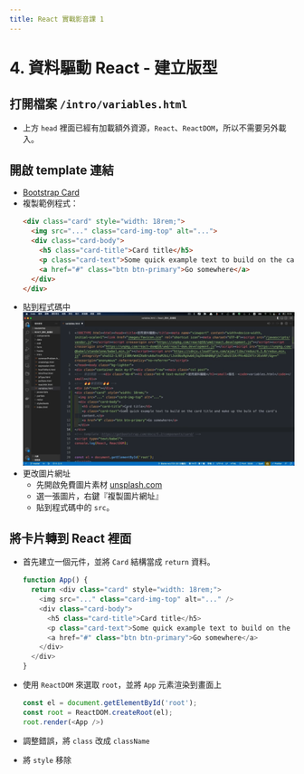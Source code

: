 ```yaml
---
title: React 實戰影音課 1
---
```


# 4. 資料驅動 React - 建立版型
## 打開檔案 `/intro/variables.html`
  - 上方 `head` 裡面已經有加載額外資源，`React`、`ReactDOM`，所以不需要另外載入。

## 開啟 template 連結
  - [Bootstrap Card](https://getbootstrap.com/docs/5.2/components/card/)
  - 複製範例程式：
    ```html
    <div class="card" style="width: 18rem;">
      <img src="..." class="card-img-top" alt="...">
      <div class="card-body">
        <h5 class="card-title">Card title</h5>
        <p class="card-text">Some quick example text to build on the card title and make up the bulk of the card's content.</p>
        <a href="#" class="btn btn-primary">Go somewhere</a>
      </div>
    </div>
    ```
  - 貼到程式碼中
    ![hexschoolReact1-1-4-1](../img/1/hexschoolReact1-1-4-1.png)
  - 更改圖片網址
    - 先開啟免費圖片素材 [unsplash.com](https://unsplash.com/)
    - 選一張圖片，右鍵『複製圖片網址』
    - 貼到程式碼中的 `src`。

## 將卡片轉到 React 裡面
  - 首先建立一個元件，並將 `Card` 結構當成 `return` 資料。
    ```js
    function App() {
      return <div class="card" style="width: 18rem;">
        <img src="..." class="card-img-top" alt="..." />
        <div class="card-body">
          <h5 class="card-title">Card title</h5>
          <p class="card-text">Some quick example text to build on the card title and make up the bulk of the card's content.</p>
          <a href="#" class="btn btn-primary">Go somewhere</a>
        </div>
      </div>
    }
    ```

  - 使用 `ReactDOM` 來選取 `root`，並將 `App` 元素渲染到畫面上
    ```js
    const el = document.getElementById('root');
    const root = ReactDOM.createRoot(el);
    root.render(<App />)
    ```
      
  - 調整錯誤，將 `class` 改成 `className`
  - 將 `style` 移除

